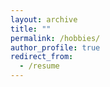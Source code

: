 ```yaml
---
layout: archive
title: ""
permalink: /hobbies/
author_profile: true
redirect_from:
  - /resume
---
```

